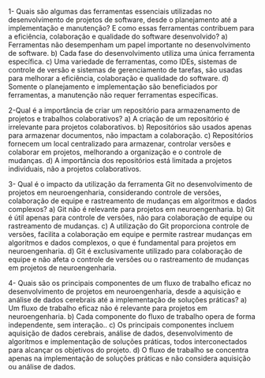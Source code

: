 1- Quais são algumas das ferramentas essenciais utilizadas no desenvolvimento de projetos de software, desde o planejamento até a implementação e manutenção? E como essas ferramentas contribuem para a eficiência, colaboração e qualidade do software desenvolvido?
a) Ferramentas não desempenham um papel importante no desenvolvimento de software.
b) Cada fase do desenvolvimento utiliza uma única ferramenta específica.
c) Uma variedade de ferramentas, como IDEs, sistemas de controle de versão e sistemas de gerenciamento de tarefas, são usadas para melhorar a eficiência, colaboração e qualidade do software.
d) Somente o planejamento e implementação são beneficiados por ferramentas, a manutenção não requer ferramentas específicas.


2-Qual é a importância de criar um repositório para armazenamento de projetos e trabalhos colaborativos?
a) A criação de um repositório é irrelevante para projetos colaborativos.
b) Repositórios são usados apenas para armazenar documentos, não impactam a colaboração.
c) Repositórios fornecem um local centralizado para armazenar, controlar versões e colaborar em projetos, melhorando a organização e o controle de mudanças.
d) A importância dos repositórios está limitada a projetos individuais, não a projetos colaborativos.


3- Qual é o impacto da utilização da ferramenta Git no desenvolvimento de projetos em neuroengenharia, considerando controle de versões, colaboração de equipe e rastreamento de mudanças em algoritmos e dados complexos?
a) Git não é relevante para projetos em neuroengenharia.
b) Git é útil apenas para controle de versões, não para colaboração de equipe ou rastreamento de mudanças.
c) A utilização do Git proporciona controle de versões, facilita a colaboração em equipe e permite rastrear mudanças em algoritmos e dados complexos, o que é fundamental para projetos em neuroengenharia.
d) Git é exclusivamente utilizado para colaboração de equipe e não afeta o controle de versões ou o rastreamento de mudanças em projetos de neuroengenharia.


4- Quais são os principais componentes de um fluxo de trabalho eficaz no desenvolvimento de projetos em neuroengenharia, desde a aquisição e análise de dados cerebrais até a implementação de soluções práticas?
a) Um fluxo de trabalho eficaz não é relevante para projetos em neuroengenharia.
b) Cada componente do fluxo de trabalho opera de forma independente, sem interação..
c) Os principais componentes incluem aquisição de dados cerebrais, análise de dados, desenvolvimento de algoritmos e implementação de soluções práticas, todos interconectados para alcançar os objetivos do projeto.
d) O fluxo de trabalho se concentra apenas na implementação de soluções práticas e não considera aquisição ou análise de dados.
